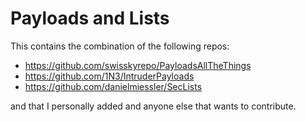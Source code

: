 # Payloads and Lists

This contains the combination of the following repos:
- https://github.com/swisskyrepo/PayloadsAllTheThings
- https://github.com/1N3/IntruderPayloads
- https://github.com/danielmiessler/SecLists 

and that I personally added and anyone else that wants to contribute.

